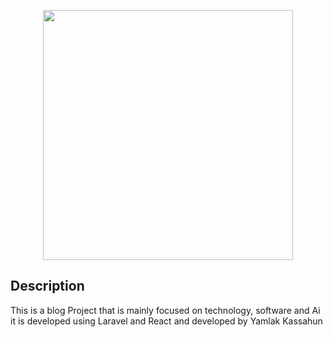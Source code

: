 <p align="center"><a href="https://laravel.com" target="_blank"><img src="https://raw.githubusercontent.com/laravel/art/master/logo-lockup/5%20SVG/2%20CMYK/1%20Full%20Color/laravel-logolockup-cmyk-red.svg" width="400"></a></p>

## Description
<p>This is a blog Project that is mainly focused on technology, software and Ai it is developed using Laravel and React and developed by Yamlak Kassahun</p>